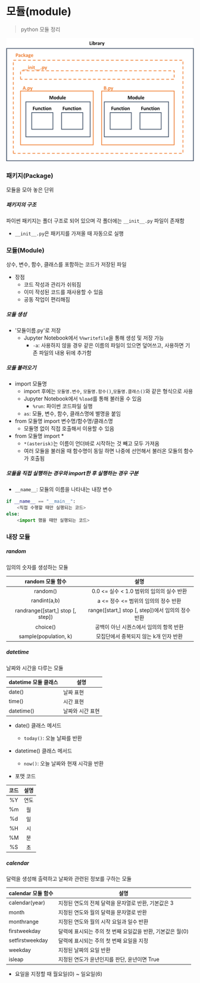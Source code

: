 # 모듈(module)

> python 모듈 정리



![image_example_1](module.assets/python_structure.png)



### 패키지(Package)

모듈을 모아 놓은 단위



##### 패키지의 구조

파이썬 패키지는 폴더 구조로 되어 있으며 각 폴더에는 `__init__.py` 파일이 존재함

-  `__init__.py`은 패키지를 가져올 때 자동으로 실행



### 모듈(Module)

상수, 변수, 함수, 클래스를 포함하는 코드가 저장된 파일

- 장점
  - 코드 작성과 관리가 쉬워짐
  - 이미 작성된 코드를 재사용할 수 있음
  - 공동 작업이 편리해짐



##### 모듈 생성

- '모듈이름.py'로 저장
  - Jupyter Notebook에서 `%%writefile`을 통해 생성 및 저장 가능
    - `-a`: 사용하지 않을 경우 같은 이름의 파일이 있으면 덮어쓰고, 사용하면 기존 파일의 내용 뒤에 추가함



##### 모듈 불러오기

- import 모듈명
  - import 후에는 `모듈명.변수`, `모듈명.함수()`,`모듈명.클래스()`와 같은 형식으로 사용
  - Jupyter Notebook에서 `%load`를 통해 불러올 수 있음
    - `%run`: 파이썬 코드파일 실행
  - `as`: 모듈, 변수, 함수, 클래스명에 별명을 붙임
- from 모듈명 import 변수명/함수명/클래스명
  - 모듈명 없이 직접 호출해서 이용할 수 있음
- from  모듈명 import *
  - `*(asterisk)`는 이름이 언더바로 시작하는 것 빼고 모두 가져옴
  - 여러 모듈을 불러올 때 함수명이 동일 하면 나중에 선언해서 불러온 모듈의 함수가 호출됨



##### 모듈을 직접 실행하는 경우와 import한 후 실행하는 경우 구분

- `__name__`: 모듈의 이름을 나타내는 내장 변수

```python
if __name__ == "__main__":
    <직접 수행할 때만 실행되는 코드>
else:
    <import 했을 때만 실행되는 코드>
```



### 내장 모듈



##### random

임의의 숫자를 생성하는 모듈

|         random 모듈 함수          |                        설명                        |
| :-------------------------------: | :------------------------------------------------: |
|             random()              |     0.0 <= 실수 < 1.0 범위의 임의의 실수 반환      |
|           randint(a,b)            |        a <= 정수 <= 범위의 임의의 정수 반환        |
| randrange([start,] stop [, step]) | range([start,] stop [, step])에서 임의의 정수 반환 |
|             choice()              |      공백이 아닌 시퀀스에서 임의의 항목 반환       |
|       sample(population, k)       |       모집단에서 중복되지 않는 k개 인자 반환       |

##### datetime

날짜와 시간을 다루는 모듈

| datetime 모듈 클래스 | 설명             |
| -------------------- | ---------------- |
| date()               | 날짜 표현        |
| time()               | 시간 표현        |
| datetime()           | 날짜와 시간 표현 |

- date() 클래스 메서드
  - `today()`: 오늘 날짜를 반환
- datetime() 클래스 메서드
  - `now()`:  오늘 날짜와 현재 시각을 반환

- 포맷 코드

| 코드 | 설명 |
| :--: | :--: |
|  %Y  | 연도 |
|  %m  |  월  |
|  %d  |  일  |
|  %H  |  시  |
|  %M  |  분  |
|  %S  |  초  |



##### calendar

달력을 생성해 출력하고 날짜와 관련된 정보를 구하는 모듈

| calendar 모듈 함수 | 설명                                                       |
| ------------------ | ---------------------------------------------------------- |
| calendar(year)     | 지정된 연도의 전체 달력을 문자열로 반환, 기본값은 3        |
| month              | 지정된 연도와 월의 달력을 문자열로 반환                    |
| monthrange         | 지정된 연도와 월의 시작 요일과 일수 반환                   |
| firstweekday       | 달력에 표시되는 주의 첫 번째 요일값을 반환, 기본값은 월(0) |
| setfirstweekday    | 달력에 표시되는 주의 첫 번째 요일을 지정                   |
| weekday            | 지정된 날짜의 요일 반환                                    |
| isleap             | 지정된 연도가 윤년인지를 판단, 윤년이면 True               |

- 요일을 지정할 때 월요일(0) ~ 일요일(6)

